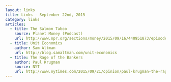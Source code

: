 ```yaml
---
layout: links
title: Links - September 22nd, 2015
category: links
articles:
  - title: The Salmon Taboo
    source: Planet Money (Podcast)
    url: http://www.npr.org/sections/money/2015/09/16/440951873/episode-651-the-salmon-taboo
  - title: Unit Economics
    author: Sam Altman
    url: http://blog.samaltman.com/unit-economics
  - title: The Rage of the Bankers
    author: Paul Krugman
    source: NYT
    url: http://www.nytimes.com/2015/09/21/opinion/paul-krugman-the-rage-of-the-bankers.html
---
```

